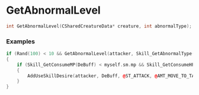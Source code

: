 # GetAbnormalLevel

```cpp - C++
int GetAbnormalLevel(CSharedCreatureData* creature, int abnormalType);
```

### Examples
```cpp - C++
if (Rand(100) < 10 && GetAbnormalLevel(attacker, Skill_GetAbnormalType(DeBuff)) <= 0)
{
	if (Skill_GetConsumeMP(DeBuff) < myself.sm.mp && Skill_GetConsumeHP(DeBuff) < myself.sm.hp && Skill_InReuseDelay(DeBuff) == @FALSE)
	{
		AddUseSkillDesire(attacker, DeBuff, @ST_ATTACK, @AMT_MOVE_TO_TARGET, 1000000);
	}
}
```
